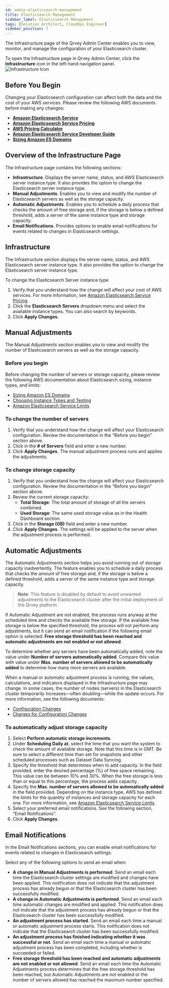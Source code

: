 ```yaml
---
id: admin-elasticsearch-management
title: Elasticsearch Management
sidebar_label: Elasticsearch Management
tags: [Solution Architect, CloudOps Engineer]
sidebar_position: 7
---
```


<div style={{textAlign: "justify"}}>
The Infrastructure page of the Qrvey Admin Center enables you to view, monitor, and manage the configuration of your Elasticsearch cluster. 

To open the Infrastructure page in Qrvey Admin Center, click the **Infrastructure** icon in the left-hand navigation panel.   
![Infrastructure Icon](https://s3.amazonaws.com/cdn.qrvey.com/documentation_assets/admin/Administering+Qrvey+Composer/elasticsearch_management/icon-admin-infrastructure.png)
 
## Before You Begin
Changing your Elasticsearch configuration can affect both the data and the cost of your AWS services. Please review the following AWS documents before making any changes: 

* <a href="https://aws.amazon.com/elasticsearch-service/" target="_blank"> <strong>Amazon Elasticsearch Service</strong></a> <br />
* <a href="https://aws.amazon.com/elasticsearch-service/pricing/" target="_blank"> <strong>Amazon Elasticsearch Service Pricing</strong></a> <br />
* <a href="https://calculator.aws/#/" target="_blank"> <strong>AWS Pricing Calculator</strong></a> <br />
* <a href="https://docs.aws.amazon.com/elasticsearch-service/latest/developerguide/what-is-amazon-elasticsearch-service.html" target="_blank"> <strong>Amazon Elasticsearch Service Developer Guide</strong></a> <br />
* <a href="https://docs.aws.amazon.com/elasticsearch-service/latest/developerguide/sizing-domains.html" target="_blank"> <strong>Sizing Amazon ES Domains</strong></a>

## Overview of the Infrastructure Page

The Infrastructure page contains the following sections:
* **Infrastructure**. Displays the server name, status, and AWS Elasticsearch server instance type. It also provides the option to change the Elasticsearch server instance type.
* **Manual Adjustments**. Enables you to view and modify the number of Elasticsearch servers as well as the storage capacity.
* **Automatic Adjustments**. Enables you to schedule a daily process that checks the amount of free storage and, if the storage is below a defined threshold, adds a server of the same instance type and storage capacity. 
* **Email Notifications**. Provides options to enable email notifications for events related to changes in Elasticsearch settings.


## Infrastructure

The Infrastructure section displays the server name, status, and AWS Elasticsearch server instance type. It also provides the option to change the Elasticsearch server instance type. 

To change the Elasticsearch Server instance type
1. Verify that you understand how the change will affect your cost of AWS services. For more information, see <a href="https://aws.amazon.com/elasticsearch-service/pricing/" target="_blank">Amazon Elasticsearch Service Pricing</a>.
2. Click the **Elasticsearch Servers** dropdown menu and select the available instance types. You can also search by keywords.
3. Click **Apply Changes**. 




## Manual Adjustments

The Manual Adjustments section enables you to view and modify the number of Elasticsearch servers as well as the storage capacity.

### Before you begin
Before changing the number of servers or storage capacity, please review the following AWS documentation about Elasticsearch sizing, instance types, and limits: 
* <a href="https://docs.aws.amazon.com/elasticsearch-service/latest/developerguide/sizing-domains.html" target="_blank">Sizing Amazon ES Domains</a>
* <a href="https://docs.aws.amazon.com/opensearch-service/latest/developerguide/sizing-domains.html#bp-instances" target="_blank">Choosing Instance Types and Testing</a>
* <a href="https://docs.aws.amazon.com/elasticsearch-service/latest/developerguide/aes-limits.html" target="_blank">Amazon Elasticsearch Service Limits</a>

### To change the number of servers
1. Verify that you understand how the change will affect your Elasticsearch configuration. Review the documentation in the “Before you begin” section above. 
2. Click in the **# of Servers** field and enter a new number. 
3. Click **Apply Changes**. The manual adjustment process runs and applies the adjustments. 

### To change storage capacity
1. Verify that you understand how the change will affect your Elasticsearch configuration. Review the documentation in the “Before you begin” section above.
2. Review the current storage capacity:
    * **Total Storage**: The total amount of storage of all the servers combined. 
    * **Used Storage**: The same used storage value as in the Health Dashboard section. 
3. Click in the **Storage (GB)** field and enter a new number. 
4. Click **Apply Changes**. The settings will be applied to the server when the adjustment process is performed. 

## Automatic Adjustments

The Automatic Adjustments section helps you avoid running out of storage capacity inadvertently. The feature enables you to schedule a daily process that checks the amount of free storage and, if the storage is below a defined threshold, adds a server of the same instance type and storage capacity. 

>**Note**: This feature is disabled by default to avoid unwanted adjustments to the Elasticsearch cluster after the initial deployment of the Qrvey platform. 

If Automatic Adjustment are not enabled, the process runs anyway at the scheduled time and checks the available free storage. If the available free storage is below the specified threshold, the process will not perform any adjustments, but it can send an email notification if the following email option is selected: **Free storage threshold has been reached and automatic adjustments are not enabled or not allowed**. 

To determine whether any servers have been automatically added, note the value under **Number of servers automatically added**. Compare this value with value under **Max. number of servers allowed to be automatically added** to determine how many more servers are available.

When a manual or automatic adjustment process is running, the values, calculations, and indicators displayed in the Infrastructure page may change. In some cases, the number of nodes (servers) in the Elasticsearch cluster temporarily increases—often doubling—while the update occurs. For more information, see the following documents: 
* <a href="https://docs.aws.amazon.com/elasticsearch-service/latest/developerguide/es-managedomains-configuration-changes.html" target="_blank">Configuration Changes</a>
* <a href="https://docs.aws.amazon.com/elasticsearch-service/latest/developerguide/es-managedomains-configuration-changes.html#es-managedomains-config-charges" target="_blank">Charges for Configuration Changes</a>


### To automatically adjust storage capacity
1. Select **Perform automatic storage increments**. 
2. Under **Scheduling Daily at**, select the time that you want the system to check the amount of available storage. Note that this time is in GMT. Be sure to select a different time than set for snapshots and other scheduled processes such as Dataset Data Syncing. 
3. Specify the threshold that determines when to add capacity. In the field provided, enter the desired percentage (%) of free space remaining. This value can be between 10% and 30%. When the free storage is less than or equal to this percentage, the process adds capacity. 
4. Specify the **Max. number of servers allowed to be automatically added** in the field provided. Depending on the instance type, AWS has defined the limits for the quantity of instances and storage capacity for each one. For more information, see <a href="https://docs.aws.amazon.com/elasticsearch-service/latest/developerguide/aes-limits.html" target="_blank">Amazon Elasticsearch Service Limits</a>.
5. Select your preferred email notifications. See the following section, “Email Notifications”. 
6. Click **Apply Changes**. 



## Email Notifications

In the Email Notifications sections, you can enable email notifications for events related to changes in Elasticsearch settings. 

Select any of the following options to send an email when: 

* **A change in Manual Adjustments is performed**. Send an email each time the Elasticsearch cluster settings are modified and changes have been applied. This notification does not indicate that the adjustment process has already begun or that the Elasticsearch cluster has been successfully modified.
* **A change in Automatic Adjustments is performed**. Send an email each time automatic changes are modified and applied. This notification does not indicate that the adjustment process has already begun or that the Elasticsearch cluster has been successfully modified.
* **An adjustment process has started**. Send an email each time a manual or automatic adjustment process starts. This notification does not indicate that the Elasticsearch cluster has been successfully modified.
* **An adjustment process has finished indicating whether it was successful or not**. Send an email each time a manual or automatic adjustment process has been completed, including whether is succeeded or failed. 
* **Free storage threshold has been reached and automatic adjustments are not enabled or not allowed**. Send an email each time the Automatic Adjustments process determines that the free storage threshold has been reached, but Automatic Adjustments are not enabled or the number of servers allowed has reached the maximum number specified.
   
</div>
